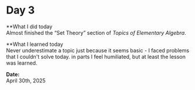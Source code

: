 # Day 3

**What I did today  
Almost finished the “Set Theory” section of *Topics of Elementary Algebra*.

**What I learned today  
Never underestimate a topic just because it seems basic - I faced problems that I couldn't solve today. in parts I feel humiliated, but at least the lesson was learned.

**Date:**  
April 30th, 2025
